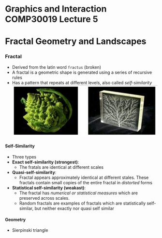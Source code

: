 Graphics and Interaction COMP30019 Lecture 5
============================================

# Fractal Geometry and Landscapes
### Fractal
- Derived from the latin word `fractus` (broken)
- A fractal is a geometric shape is generated using a series of recursive rules
- Has a pattern that repeats at different levels, also called *self-similarity*
![](lec5/lec50.png)

#### Self-Similarity
- Three types
- **Exact self-similarity (strongest)**: 
	- The fratals are identical at different scales
- **Quasi-self-similarity**: 
	- Fractal appears approximately identical at different stales. These fractals contain small copies of the entire fractal in *distorted* forms
- **Statistical self-similarity (weakast)**:
	- The fractal has *numerical or statistical measures* which are preserved across scales.
	- Random fractals are examples of fractals which are statistically self-similar, but neither exactly nor quasi self similar

#### Geometry
- Sierpinski triangle
